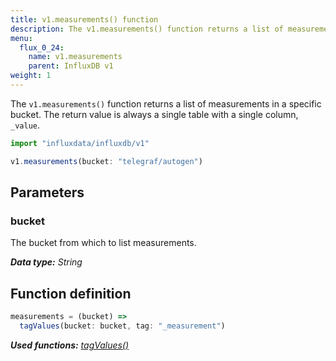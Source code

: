```yaml
---
title: v1.measurements() function
description: The v1.measurements() function returns a list of measurements in a specific bucket.
menu:
  flux_0_24:
    name: v1.measurements
    parent: InfluxDB v1
weight: 1
---
```


The `v1.measurements()` function returns a list of measurements in a specific bucket.
The return value is always a single table with a single column, `_value`.

```js
import "influxdata/influxdb/v1"

v1.measurements(bucket: "telegraf/autogen")
```

## Parameters

### bucket
The bucket from which to list measurements.

_**Data type:** String_

## Function definition
```js
measurements = (bucket) =>
  tagValues(bucket: bucket, tag: "_measurement")
```

_**Used functions:**
[tagValues()](/flux/v0.24/functions/influxdb-v1/tagvalues)_
